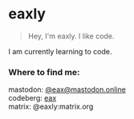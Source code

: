 # eaxly
> Hey, I'm eaxly. I like code.

I am currently learning to code.

### Where to find me:
mastodon: <a rel="me" href="https://mastodon.online/@eax">@eax@mastodon.online</a>  
codeberg: <a href="https://codeberg.org/eax">eax</a>  
matrix:   @eaxly:matrix.org  
